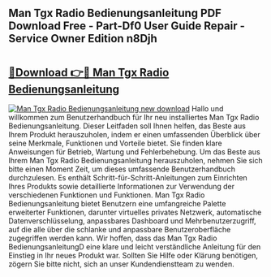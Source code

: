 ## Man Tgx Radio Bedienungsanleitung PDF Download Free - Part-Df0 User Guide Repair - Service Owner Edition n8Djh

# <h2><a href="http://df558tx.blite.top/?on=Man+Tgx+Radio+Bedienungsanleitung">🔗Download 👉🔴 Man Tgx Radio Bedienungsanleitung</a></h2>

[![Man Tgx Radio Bedienungsanleitung new download](https://i.imgur.com/lujVjoI.png)](http://df558tx.blite.top/?on=Man+Tgx+Radio+Bedienungsanleitung)
Hallo und willkommen zum Benutzerhandbuch für Ihr neu installiertes Man Tgx Radio Bedienungsanleitung. Dieser Leitfaden soll Ihnen helfen, das Beste aus Ihrem Produkt herauszuholen, indem er einen umfassenden Überblick über seine Merkmale, Funktionen und Vorteile bietet. Sie finden klare Anweisungen für Betrieb, Wartung und Fehlerbehebung. Um das Beste aus Ihrem Man Tgx Radio Bedienungsanleitung herauszuholen, nehmen Sie sich bitte einen Moment Zeit, um dieses umfassende Benutzerhandbuch durchzulesen. Es enthält Schritt-für-Schritt-Anleitungen zum Einrichten Ihres Produkts sowie detaillierte Informationen zur Verwendung der verschiedenen Funktionen und Funktionen. Man Tgx Radio Bedienungsanleitung bietet Benutzern eine umfangreiche Palette erweiterter Funktionen, darunter virtuelles privates Netzwerk, automatische Datenverschlüsselung, anpassbares Dashboard und Mehrbenutzerzugriff, auf die alle über die schlanke und anpassbare Benutzeroberfläche zugegriffen werden kann. Wir hoffen, dass das Man Tgx Radio BedienungsanleitungD eine klare und leicht verständliche Anleitung für den Einstieg in Ihr neues Produkt war. Sollten Sie Hilfe oder Klärung benötigen, zögern Sie bitte nicht, sich an unser Kundendienstteam zu wenden.
